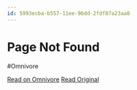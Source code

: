 ```yaml
---
id: 5993ecba-b557-11ee-96dd-2fdf87a23aa0
---
```


# Page Not Found
#Omnivore

[Read on Omnivore](https://omnivore.app/me/page-not-found-18d184d2747)
[Read Original](https://hypothes.is/a/D-57hLVSEe6ZISOaWunLmQ)

